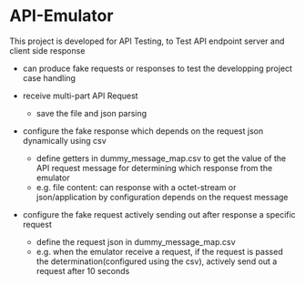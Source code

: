# API-Emulator

This project is developed for API Testing, to Test API endpoint server and client side response
  - can produce fake requests or responses to test the developping project case handling

  - receive multi-part API Request 
      - save the file and json parsing
  - configure the fake response which depends on the request json dynamically using csv
      - define getters in dummy_message_map.csv to get the value of the API request message for determining which response from the emulator
      - e.g. file content: can response with a octet-stream or json/application by configuration depends on the request message
  - configure the fake request actively sending out after response a specific request
      - define the request json in dummy_message_map.csv
      - e.g. when the emulator receive a request, if the request is passed the determination(configured using the csv), actively send out a request after 10 seconds
